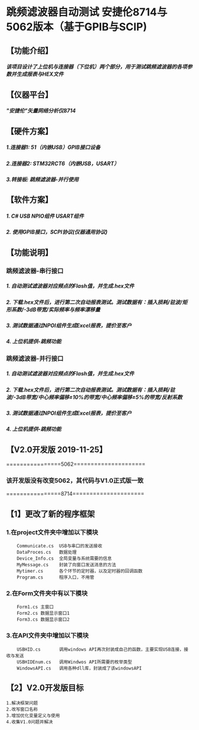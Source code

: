 # 跳频滤波器自动测试 安捷伦8714与5062版本（基于GPIB与SCIP)
## 【功能介绍】
##### 该项目设计了上位机与连接器（下位机）两个部分，用于测试跳频滤波器的各项参数并生成报表与HEX文件
## 【仪器平台】
##### "安捷伦"矢量网络分析仪8714
## 【硬件方案】
##### 1.连接器1: 51（内嵌USB）GPIB接口设备  
##### 2.连接器2: STM32RCT6（内嵌USB，USART）  
##### 3.转接板: 跳频滤波器-并行使用 
## 【软件方案】
##### 1.  C# USB NPIO组件 USART组件
##### 2.  使用GPIB接口，SCPI协议(仪器通用协议)
## 【功能说明】
### 跳频滤波器-串行接口
##### 1.  自动测试滤波器对应频点的Flash值，并生成.hex文件
##### 2.  下载.hex文件后，进行第二次自动报表测试。测试数据有：插入损耗/驻波/矩形系数/-3dB带宽/实际频率与频率漂移量
##### 3.  测试数据通过NPOI组件生成Excel报表，提价至客户
##### 4.  上位机提供-跳频功能
### 跳频滤波器-并行接口
##### 1.  自动测试滤波器对应频点的Flash值，并生成.hex文件
##### 2.  下载.hex文件后，进行第二次自动报表测试。测试数据有：插入损耗/驻波/-3dB带宽/中心频率偏移±10%的带宽/中心频率偏移±5%的带宽/反射系数
##### 3.  测试数据通过NPOI组件生成Excel报表，提价至客户
##### 4.  上位机提供-跳频功能
## 【V2.0开发版 2019-11-25】
================5062=====================  
### 该开发版没有改变5062，其代码与V1.0正式版一致

================8714=====================  
## 【1】更改了新的程序框架  
###   1.在project文件夹中增加以下模块  
        Communicate.cs  USB与串口的发送接收  
        DataProces.cs   数据处理  
        Device_Info.cs  全局变量与系统需要的信息  
        MyMessage.cs    封装了向窗口发送消息的方法  
        Mytimer.cs      各个环节的定时器，以及定时器的回调函数  
        Program.cs      程序入口，不用管  
###   2.在Form文件夹中有以下模块  
        Form1.cs 主窗口  
        Form2.cs 数据显示窗口1  
        Form3.cs 数据显示窗口2  
###    3.在API文件夹中增加以下模块  
        USBHID.cs       调用windows API再次封装成自己的函数，主要实现USB连接，接收与发送  
        USBHIDEnum.cs   调用Windwos API所需要的枚举类型  
        WindowsAPI.cs   调用各种dll库，封装成了该windowsAPI  

## 【2】V2.0开发版目标  
	1.解决框架问题  
	2.改写窗口名称  
	3.增加优化变量定义与使用  
    4.收集V1.0问题并解决  

